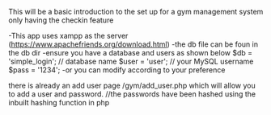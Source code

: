 This will be a basic introduction to the set up for a gym management system only having the checkin feature

  -This app uses xampp as the server (https://www.apachefriends.org/download.html)
  -the db file can be foun in the db dir
  -ensure you have a database and users as shown below 
    $db   = 'simple_login';    // database name
    $user = 'user';            // your MySQL username
    $pass = '1234';
  -or you can modify according to your preference

  there is already an add user page /gym/add_user.php which will allow you to add a user and password.
  //the passwords have been hashed using the inbuilt hashing function in php

  
  
